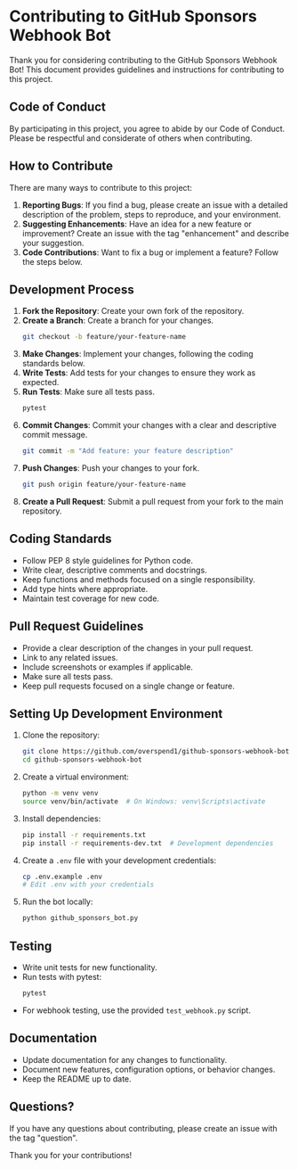 # Contributing to GitHub Sponsors Webhook Bot

Thank you for considering contributing to the GitHub Sponsors Webhook Bot! This document provides guidelines and instructions for contributing to this project.

## Code of Conduct

By participating in this project, you agree to abide by our Code of Conduct. Please be respectful and considerate of others when contributing.

## How to Contribute

There are many ways to contribute to this project:

1. **Reporting Bugs**: If you find a bug, please create an issue with a detailed description of the problem, steps to reproduce, and your environment.
2. **Suggesting Enhancements**: Have an idea for a new feature or improvement? Create an issue with the tag "enhancement" and describe your suggestion.
3. **Code Contributions**: Want to fix a bug or implement a feature? Follow the steps below.

## Development Process

1. **Fork the Repository**: Create your own fork of the repository.
2. **Create a Branch**: Create a branch for your changes.
   ```bash
   git checkout -b feature/your-feature-name
   ```
3. **Make Changes**: Implement your changes, following the coding standards below.
4. **Write Tests**: Add tests for your changes to ensure they work as expected.
5. **Run Tests**: Make sure all tests pass.
   ```bash
   pytest
   ```
6. **Commit Changes**: Commit your changes with a clear and descriptive commit message.
   ```bash
   git commit -m "Add feature: your feature description"
   ```
7. **Push Changes**: Push your changes to your fork.
   ```bash
   git push origin feature/your-feature-name
   ```
8. **Create a Pull Request**: Submit a pull request from your fork to the main repository.

## Coding Standards

- Follow PEP 8 style guidelines for Python code.
- Write clear, descriptive comments and docstrings.
- Keep functions and methods focused on a single responsibility.
- Add type hints where appropriate.
- Maintain test coverage for new code.

## Pull Request Guidelines

- Provide a clear description of the changes in your pull request.
- Link to any related issues.
- Include screenshots or examples if applicable.
- Make sure all tests pass.
- Keep pull requests focused on a single change or feature.

## Setting Up Development Environment

1. Clone the repository:
   ```bash
   git clone https://github.com/overspend1/github-sponsors-webhook-bot.git
   cd github-sponsors-webhook-bot
   ```

2. Create a virtual environment:
   ```bash
   python -m venv venv
   source venv/bin/activate  # On Windows: venv\Scripts\activate
   ```

3. Install dependencies:
   ```bash
   pip install -r requirements.txt
   pip install -r requirements-dev.txt  # Development dependencies
   ```

4. Create a `.env` file with your development credentials:
   ```bash
   cp .env.example .env
   # Edit .env with your credentials
   ```

5. Run the bot locally:
   ```bash
   python github_sponsors_bot.py
   ```

## Testing

- Write unit tests for new functionality.
- Run tests with pytest:
  ```bash
  pytest
  ```
- For webhook testing, use the provided `test_webhook.py` script.

## Documentation

- Update documentation for any changes to functionality.
- Document new features, configuration options, or behavior changes.
- Keep the README up to date.

## Questions?

If you have any questions about contributing, please create an issue with the tag "question".

Thank you for your contributions!